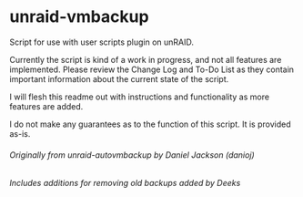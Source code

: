 # unraid-vmbackup

Script for use with user scripts plugin on unRAID.

Currently the script is kind of a work in progress, and not all features are implemented. Please review the Change Log and To-Do List as they contain important information about the current state of the script.


I will flesh this readme out with instructions and functionality as more features are added.

I do not make any guarantees as to the function of this script. It is provided as-is.



###### Originally from unraid-autovmbackup by Daniel Jackson (danioj)
###### Includes additions for removing old backups added by Deeks
